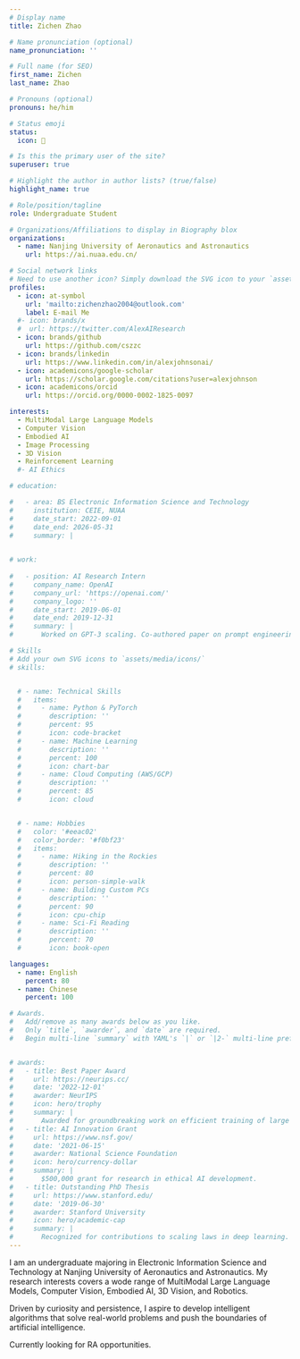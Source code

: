 ```yaml
---
# Display name
title: Zichen Zhao

# Name pronunciation (optional)
name_pronunciation: ''

# Full name (for SEO)
first_name: Zichen
last_name: Zhao

# Pronouns (optional)
pronouns: he/him

# Status emoji
status:
  icon: 🚀

# Is this the primary user of the site?
superuser: true

# Highlight the author in author lists? (true/false)
highlight_name: true

# Role/position/tagline
role: Undergraduate Student

# Organizations/Affiliations to display in Biography blox
organizations:
  - name: Nanjing University of Aeronautics and Astronautics
    url: https://ai.nuaa.edu.cn/

# Social network links
# Need to use another icon? Simply download the SVG icon to your `assets/media/icons/` folder.
profiles:
  - icon: at-symbol
    url: 'mailto:zichenzhao2004@outlook.com'
    label: E-mail Me
  #- icon: brands/x
  #  url: https://twitter.com/AlexAIResearch
  - icon: brands/github
    url: https://github.com/cszzc
  - icon: brands/linkedin
    url: https://www.linkedin.com/in/alexjohnsonai/
  - icon: academicons/google-scholar
    url: https://scholar.google.com/citations?user=alexjohnson
  - icon: academicons/orcid
    url: https://orcid.org/0000-0002-1825-0097

interests:
  - MultiModal Large Language Models
  - Computer Vision
  - Embodied AI
  - Image Processing
  - 3D Vision
  - Reinforcement Learning
  #- AI Ethics

# education:

#   - area: BS Electronic Information Science and Technology
#     institution: CEIE, NUAA
#     date_start: 2022-09-01
#     date_end: 2026-05-31
#     summary: |
      

# work:
  
#   - position: AI Research Intern
#     company_name: OpenAI
#     company_url: 'https://openai.com/'
#     company_logo: ''
#     date_start: 2019-06-01
#     date_end: 2019-12-31
#     summary: |
#       Worked on GPT-3 scaling. Co-authored paper on prompt engineering.

# Skills
# Add your own SVG icons to `assets/media/icons/`
# skills:


  # - name: Technical Skills
  #   items:
  #     - name: Python & PyTorch
  #       description: ''
  #       percent: 95
  #       icon: code-bracket
  #     - name: Machine Learning
  #       description: ''
  #       percent: 100
  #       icon: chart-bar
  #     - name: Cloud Computing (AWS/GCP)
  #       description: ''
  #       percent: 85
  #       icon: cloud


  # - name: Hobbies
  #   color: '#eeac02'
  #   color_border: '#f0bf23'
  #   items:
  #     - name: Hiking in the Rockies
  #       description: ''
  #       percent: 80
  #       icon: person-simple-walk
  #     - name: Building Custom PCs
  #       description: ''
  #       percent: 90
  #       icon: cpu-chip
  #     - name: Sci-Fi Reading
  #       description: ''
  #       percent: 70
  #       icon: book-open

languages:
  - name: English
    percent: 80
  - name: Chinese
    percent: 100

# Awards.
#   Add/remove as many awards below as you like.
#   Only `title`, `awarder`, and `date` are required.
#   Begin multi-line `summary` with YAML's `|` or `|2-` multi-line prefix and indent 2 spaces below.


# awards:
#   - title: Best Paper Award
#     url: https://neurips.cc/
#     date: '2022-12-01'
#     awarder: NeurIPS
#     icon: hero/trophy
#     summary: |
#       Awarded for groundbreaking work on efficient training of large models.
#   - title: AI Innovation Grant
#     url: https://www.nsf.gov/
#     date: '2021-06-15'
#     awarder: National Science Foundation
#     icon: hero/currency-dollar
#     summary: |
#       $500,000 grant for research in ethical AI development.
#   - title: Outstanding PhD Thesis
#     url: https://www.stanford.edu/
#     date: '2019-06-30'
#     awarder: Stanford University
#     icon: hero/academic-cap
#     summary: |
#       Recognized for contributions to scaling laws in deep learning.
---
```


I am an undergraduate majoring in Electronic Information Science and Technology at Nanjing University of Aeronautics and Astronautics. My research interests covers a wode range of MultiModal Large Language Models, Computer Vision, Embodied AI, 3D Vision, and Robotics. 

Driven by curiosity and persistence, I aspire to develop intelligent algorithms that solve real-world problems and push the boundaries of artificial intelligence.

Currently looking for RA opportunities.
